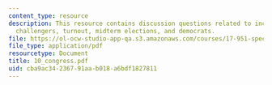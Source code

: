 ```yaml
---
content_type: resource
description: This resource contains discussion questions related to incumbency advantage,
  challengers, turnout, midterm elections, and democrats.
file: https://ol-ocw-studio-app-qa.s3.amazonaws.com/courses/17-951-special-graduate-topic-in-political-science-political-behavior-fall-2005/cba9ac34236791aab018a6bdf1827811_10_congress.pdf
file_type: application/pdf
resourcetype: Document
title: 10_congress.pdf
uid: cba9ac34-2367-91aa-b018-a6bdf1827811
---
```

